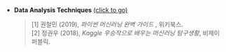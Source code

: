 
   - __Data Analysis Techniques__  [(click to go)](https://github.com/sangmanjung/Data_Science_study_with_Python/tree/main/Data_Analysis_Techniques)  
    
      > [1] 권철민 (2019), *파이썬 머신러닝 완벽 가이드* , 위키북스.  
      > [2] 정권우 (2018), *Kaggle 우승작으로 배우는 머신러닝 탐구생활*, 비제이퍼블릭. 
